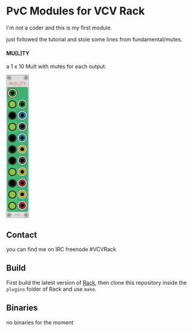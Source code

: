 
# PvC Modules for VCV Rack

I'm not a coder and this is my first module.

just followed the tutorial and stole some lines from fundamental/mutes.

#### MU[L]TY

a 1 x 10 Mult with mutes for each output.

![Multy](/images/multy.png?raw=true "Multy")


## Contact

you can find me on IRC freenode #VCVRack


## Build

First build the latest version of [Rack](https://github.com/VCVRack/Rack), then clone this repository inside the `plugins` folder of Rack and use `make`.


## Binaries

no binaries for the moment
